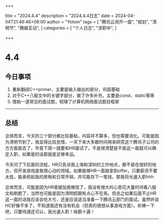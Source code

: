 +++

title = "2024.4.4"
description = "2024.4.4日志"
date = 2024-04-04T21:46:46+08:00
author = "Yotom"
tags = [
    "腾讯云测开一面",
    "规划",
    "清明节",
    "腾娱互动",
]
categories = [
    "个人日志",
    "求职中", 
]

+++

# 4.4

## 今日事项

1. 重新翻阅C++primer，主要是输入输出的部分，巩固基础
2. 对于C++八股文中的关键字部分，做了许多补充，主要是const、static等等
3. 借助一道常见的面试题，梳理了计算机网络面试题目框架

---

## 总结

总体而言，今天的三个部分都比较基础，内容并不算多，但也需要消化。可能是因为清明节到了，我显得比较怠惰，一天下来大多数时间用来研究这个腾讯子公司的方方面面去了，毕竟下周一就要和HR面试了。不是很清楚是不是这一面就可以确定入职，如果是的话那就是足够幸运。

今天问了下后面的流程，HR只告诉我上海和深圳的工作地点，都不是在很好的地方，但开发游戏是我很心动的领域。如果能够HR一面就拿到offer，只要薪资不要太低，能承担起我的房租和日常开销，并可能存下一笔钱，那我将光速入职hhh

总体而言，可能是因为HR直接加我微信了，我没有很大的心思花大量时间看八股文和刷题了，当然也可能是因为清明假期有点心不在焉。但总之如果后面不止HR这一面的话我应该会吃大亏，还是应该适当准备一下腾讯云部门的面试，虽然听说HC好像不多了，不知道我还有没有机会（但真的很想从事游戏方面）。祈祷一下吧，只要待遇还可以，我光速入职！咏鹅十遍！

---